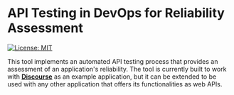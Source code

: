 # API Testing in DevOps for Reliability Assessment
[![License: MIT](https://img.shields.io/badge/License-MIT-yellow.svg)](https://opensource.org/licenses/MIT)

This tool implements an automated API testing process that provides an assessment of an application's reliability. The tool is currently built to work with [**Discourse**](https://discourse.org/) as an example application, but it can be extended to be used with any other application that offers its functionalities as web APIs.

